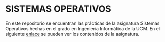 # SISTEMAS OPERATIVOS

En este repositorio se encuentran las prácticas de la asignatura Sistemas Operativos hechas en el grado en Ingeniería Informática de la UCM. En el siguiente [enlace](http://www.fdi.ucm.es/Pub/ImpresoFichaDocente.aspx?Id=929) se pueden ver los contenidos de la asignatura.
